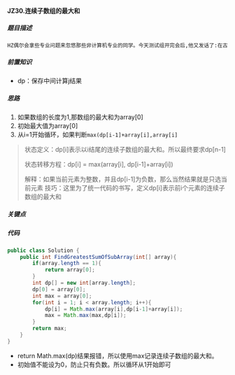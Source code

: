 #### JZ30.连续子数组的最大和

##### 题目描述

```markdown
HZ偶尔会拿些专业问题来忽悠那些非计算机专业的同学。今天测试组开完会后,他又发话了:在古老的一维模式识别中,常常需要计算连续子向量的最大和,当向量全为正数的时候,问题很好解决。但是,如果向量中包含负数,是否应该包含某个负数,并期望旁边的正数会弥补它呢？例如:{6,-3,-2,7,-15,1,2,2},连续子向量的最大和为8(从第0个开始,到第3个为止)。给一个数组，返回它的最大连续子序列的和，你会不会被他忽悠住？(子向量的长度至少是1)
```

##### 前置知识

+ dp：保存中间计算j结果

##### 思路

1. 如果数组的长度为1,那数组的最大和为array[0]
2. 初始最大值为array[0]
3. 从i=1开始循环，如果判断`max(dp[i-1]+array[i],array[i]`

> 状态定义：dp[i]表示以i结尾的连续子数组的最大和。所以最终要求dp[n-1]
>
> 状态转移方程：dp[i] = max(array[i], dp[i-1]+array[i])
>
> 解释：如果当前元素为整数，并且dp[i-1]为负数，那么当然结果就是只选当前元素
> 技巧：这里为了统一代码的书写，定义dp[i]表示前i个元素的连续子数组的最大和

##### 关键点

##### 代码

```java
public class Solution {
    public int FindGreatestSumOfSubArray(int[] array){
        if(array.length == 1){
            return array[0];
        }
        int dp[] = new int[array.length];
        dp[0] = array[0];
        int max = array[0];
        for(int i = 1; i < array.length; i++){
            dp[i] = Math.max(array[i],dp[i-1]+array[i]);
            max = Math.max(max,dp[i]);
        }
        return max;
    }
}
```

+ return Math.max(dp)结果报错，所以使用max记录连续子数组的最大和。
+ 初始值不能设为0，防止只有负数。所以循环从1开始即可
